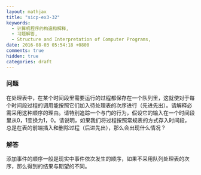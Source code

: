 ```yaml
---
layout: mathjax
title: "sicp-ex3-32"
keywords:
  - 计算机程序的构造和解释,
  - 习题解答,
  - Structure and Interpretation of Computer Programs,
date: 2016-08-03 05:54:18 +0800
comments: true
hidden: true
categories: draft
---
```


### 问题

在处理表中，在某个时间段里需要运行的过程都保存在一个队列里，这就使对于每个时间段过程的调用能按照它们加入待处理表的次序进行（先进先出）。请解释必需采用这种顺序的理由。请特别追踪一个与门的行为，假设它的输入在一个时间段里从$0$，$1$变换为$1$，$0$。请说明，如果我们将过程按照常规表的方式存入时间段，总是在表的前端插入和删除过程（后进先出），那么会出现什么情况？

### 解答

添加事件的顺序一般是现实中事件依次发生的顺序，如果不采用队列处理表的次序，那么得到的结果与期望的不同。
